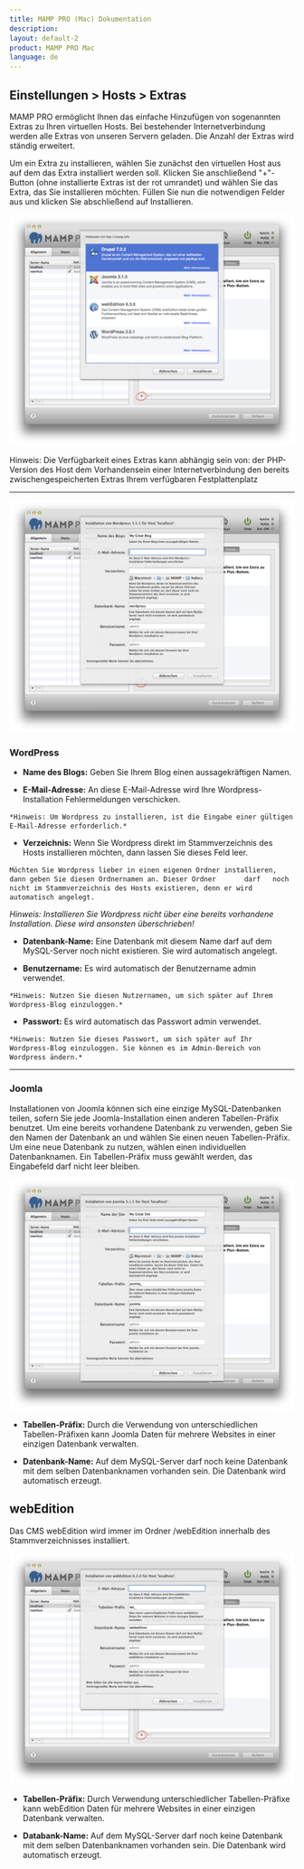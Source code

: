 ```yaml
---
title: MAMP PRO (Mac) Dokumentation
description: 
layout: default-2
product: MAMP PRO Mac
language: de
---
```


## Einstellungen > Hosts > Extras
MAMP PRO ermöglicht Ihnen das einfache Hinzufügen von sogenannten Extras zu Ihren virtuellen Hosts. Bei bestehender Internetverbindung werden alle Extras von unseren Servern geladen. Die Anzahl der Extras wird ständig erweitert.

Um ein Extra zu installieren, wählen Sie zunächst den virtuellen Host aus auf dem das Extra installiert werden soll. Klicken Sie anschließend "+"-Button (ohne installierte Extras ist der rot umrandet) und wählen Sie das Extra, das Sie installieren möchten. Füllen Sie nun die notwendigen Felder aus und klicken Sie abschließend auf Installieren.

![MAMP](Extras.png)

<div class="alert" role="alert">
Hinweis: Die Verfügbarkeit eines Extras kann abhängig sein von:
der PHP-Version des Host
dem Vorhandensein einer Internetverbindung
den bereits zwischengespeicherten Extras
Ihrem verfügbaren Festplattenplatz
</div>

---
![MAMP](WordPress.png)

### WordPress

  *  **Name des Blogs:** 
    Geben Sie Ihrem Blog einen aussagekräftigen Namen.

  *  **E-Mail-Adresse:** 
    An diese E-Mail-Adresse wird Ihre Wordpress-Installation Fehlermeldungen verschicken.

    *Hinweis: Um Wordpress zu installieren, ist die Eingabe einer gültigen E-Mail-Adresse erforderlich.*

  *  **Verzeichnis:** 
    Wenn Sie Wordpress direkt im Stammverzeichnis des Hosts installieren möchten, dann lassen Sie dieses Feld leer.

    Möchten Sie Wordpress lieber in einen eigenen Ordner installieren, dann geben Sie diesen Ordnernamen an. Dieser Ordner       darf   noch nicht im Stammverzeichnis des Hosts existieren, denn er wird automatisch angelegt.

   *Hinweis: Installieren Sie Wordpress nicht über eine bereits vorhandene Installation. Diese wird ansonsten     überschrieben!*

  *  **Datenbank-Name:** 
    Eine Datenbank mit diesem Name darf auf dem MySQL-Server noch nicht existieren. Sie wird automatisch angelegt.

  *  **Benutzername:** 
    Es wird automatisch der Benutzername admin verwendet.

    *Hinweis: Nutzen Sie diesen Nutzernamen, um sich später auf Ihrem Wordpress-Blog einzuloggen.*

  *  **Passwort:** 
    Es wird automatisch das Passwort admin verwendet.

    *Hinweis: Nutzen Sie dieses Passwort, um sich später auf Ihr Wordpress-Blog einzuloggen. Sie können es im Admin-Bereich von   Wordpress ändern.*

---
### Joomla
Installationen von Joomla können sich eine einzige MySQL-Datenbanken teilen, sofern Sie jede Joomla-Installation einen anderen Tabellen-Präfix benutzet. Um eine bereits vorhandene Datenbank zu verwenden, geben Sie den Namen der Datenbank an und wählen Sie einen neuen Tabellen-Präfix. Um eine neue Datenbank zu nutzen, wählen einen individuellen Datenbanknamen. Ein Tabellen-Präfix muss gewählt werden, das Eingabefeld darf nicht leer bleiben.

![MAMP](Joomla.png)

*  **Tabellen-Präfix:** 
Durch die Verwendung von unterschiedlichen Tabellen-Präfixen kann Joomla Daten für mehrere Websites in einer einzigen Datenbank verwalten.

*  **Datenbank-Name:** 
Auf dem MySQL-Server darf noch keine Datenbank mit dem selben Datenbanknamen vorhanden sein. Die Datenbank wird automatisch erzeugt.

## webEdition

Das CMS webEdition wird immer im Ordner /webEdition innerhalb des Stammverzeichnisses installiert.

![MAMP](webEdition.png)

*  **Tabellen-Präfix:** 
Durch Verwendung unterschiedlicher Tabellen-Präfixe kann webEdition Daten für mehrere Websites in einer einzigen Datenbank verwalten.

*  **Databank-Name:** 
Auf dem MySQL-Server darf noch keine Datenbank mit dem selben Datenbanknamen vorhanden sein. Die Datenbank wird automatisch erzeugt.
